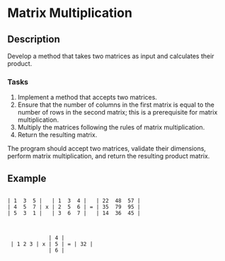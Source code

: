# Matrix Multiplication

## Description

Develop a method that takes two matrices as input and calculates their product.

### Tasks

1. Implement a method that accepts two matrices.
2. Ensure that the number of columns in the first matrix is equal to the number of rows in the second matrix; this is a prerequisite for matrix multiplication.
3. Multiply the matrices following the rules of matrix multiplication.
4. Return the resulting matrix.

The program should accept two matrices, validate their dimensions, perform matrix multiplication, and return the resulting product matrix.

## Example

```

| 1  3  5 |   | 1  3  4 |   | 22  48  57 |
| 4  5  7 | x | 2  5  6 | = | 35  79  95 |
| 5  3  1 |   | 3  6  7 |   | 14  36  45 |


```

```

             | 4 |
 | 1 2 3 | x | 5 | = | 32 |
             | 6 |   

```
